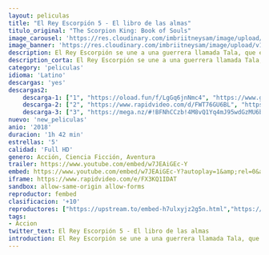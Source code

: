 ```yaml
---
layout: peliculas
title: "El Rey Escorpión 5 - El libro de las almas"
titulo_original: "The Scorpion King: Book of Souls"
image_carousel: 'https://res.cloudinary.com/imbriitneysam/image/upload/v1542159397/rey-poster-min.jpg'
image_banner: 'https://res.cloudinary.com/imbriitneysam/image/upload/v1542159397/rey-banner-min.jpg'
description: El Rey Escorpión se une a una guerrera llamada Tala, que es hermana del Rey Nubio. Juntos, buscan una reliquia legendaria conocida como El libro de las almas, que les permitirá acabar con un malvado señor de la guerra.
description_corta: El Rey Escorpión se une a una guerrera llamada Tala, que es hermana del Rey Nubio. Juntos, buscan una reliquia legendaria conocida como El libro de las almas, que les permitirá acabar con un malvado señor de la guerra.
category: 'peliculas'
idioma: 'Latino'
descargas: 'yes'
descargas2:
    descarga-1: ["1", "https://oload.fun/f/LgGq6jnNmc4", "https://www.google.com/s2/favicons?domain=openload.co","OpenLoad","https://res.cloudinary.com/imbriitneysam/image/upload/v1541473684/mexico.png", "Latino", "Full HD"]
    descarga-2: ["2", "https://www.rapidvideo.com/d/FWT76GU6BL", "https://www.google.com/s2/favicons?domain=www.rapidvideo.com","RapidVideo","https://res.cloudinary.com/imbriitneysam/image/upload/v1541473684/mexico.png", "Latino", "Full HD"]
    descarga-3: ["3", "https://mega.nz/#!BFNhCCzb!4M8vQ1Yq4mJ95wdGzMU6beEVuqINxmlM6y0neVU7O5M", "https://www.google.com/s2/favicons?domain=mega.nz","Mega","https://res.cloudinary.com/imbriitneysam/image/upload/v1541473684/mexico.png", "Latino", "Full HD"]
nuevo: 'new_peliculas'
anio: '2018'
duracion: '1h 42 min'
estrellas: '5'
calidad: 'Full HD'
genero: Acción, Ciencia Ficción, Aventura
trailer: https://www.youtube.com/embed/w7JEAiGEc-Y
embed: https://www.youtube.com/embed/w7JEAiGEc-Y?autoplay=1&amp;rel=0&amp;hd=1&border=0&wmode=opaque&enablejsapi=1&modestbranding=1&controls=1&showinfo=0
iframe: https://www.rapidvideo.com/e/FX3KQ1IDAT
sandbox: allow-same-origin allow-forms
reproductor: fembed
clasificacion: '+10'
reproductores: ["https://upstream.to/embed-h7ulxyjz2g5n.html","https://www.ilovefembed.best/v/gm6r5c-xn5xz4j2","https://feurl.com/v/z7rn1cjnz5me7jg"]
tags:
- Accion
twitter_text: El Rey Escorpión 5 - El libro de las almas
introduction: El Rey Escorpión se une a una guerrera llamada Tala, que es hermana del Rey Nubio. Juntos, buscan una reliquia legendaria conocida como El libro de las almas, que les permitirá acabar con un malvado señor de la guerra.
---
```












